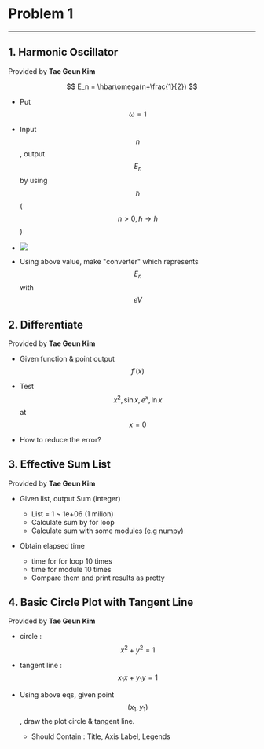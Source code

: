 # Problem 1

---

## 1. Harmonic Oscillator

Provided by **Tae Geun Kim**


$$
E_n = \hbar\omega(n+\frac{1}{2})
$$


* Put $$\omega=1$$
* Input $$n$$, output $$E_n$$ by using $$\hbar$$ \($$n>0, \hbar \rightarrow h$$\)

* ![](https://wikimedia.org/api/rest_v1/media/math/render/svg/aa5a2ba0277fc95bf1b3f3cb37138a13ad376ac7)

* Using above value, make "converter" which represents $$E_n$$ with $$eV$$

## 2. Differentiate

Provided by **Tae Geun Kim**

* Given function & point output $$f'(x)$$

* Test $$x^2, \sin x, e^x, \ln x$$ at $$x = 0$$

* How to reduce the error?

## 3. Effective Sum List

Provided by **Tae Geun Kim**

* Given list, output Sum \(integer\)

  * List = 1 ~ 1e+06 \(1 milion\)
  * Calculate sum by for loop
  * Calculate sum with some modules \(e.g numpy\)

* Obtain elapsed time

  * time for for loop 10 times
  * time for module 10 times
  * Compare them and print results as pretty



## 4. Basic Circle Plot with Tangent Line

Provided by **Tae Geun Kim**

* circle : $$x^2 + y^2 = 1$$
* tangent line : $$x_1 x + y_1 y = 1$$

* Using above eqs, given point $$(x_1, y_1)$$, draw the plot circle & tangent line.
  * Should Contain : Title, Axis Label, Legends



